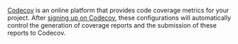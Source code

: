 [Codecov](https://about.codecov.io/) is an online platform
that provides code coverage metrics for your project.
After [signing up on Codecov](https://docs.codecov.com/docs/quick-start),
these configurations will automatically control the generation of coverage reports
and the submission of these reports to Codecov.